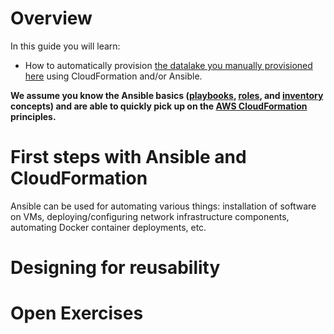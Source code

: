# Overview

In this guide you will learn:

* How to automatically provision [the datalake you manually provisioned here](../1-manual-emr-deployment/README.md) using CloudFormation and/or Ansible.


**We assume you know the Ansible basics ([playbooks](http://docs.ansible.com/ansible/playbooks_intro.html), [roles](http://docs.ansible.com/ansible/playbooks_roles.html), and [inventory](http://docs.ansible.com/ansible/intro_inventory.html) concepts) and are able to quickly pick up on the [AWS CloudFormation](https://aws.amazon.com/documentation/cloudformation/) principles.**

# First steps with Ansible and CloudFormation
Ansible can be used for automating various things: installation of software on VMs, deploying/configuring network infrastructure components, automating Docker container deployments, etc. 

# Designing for reusability

# Open Exercises
